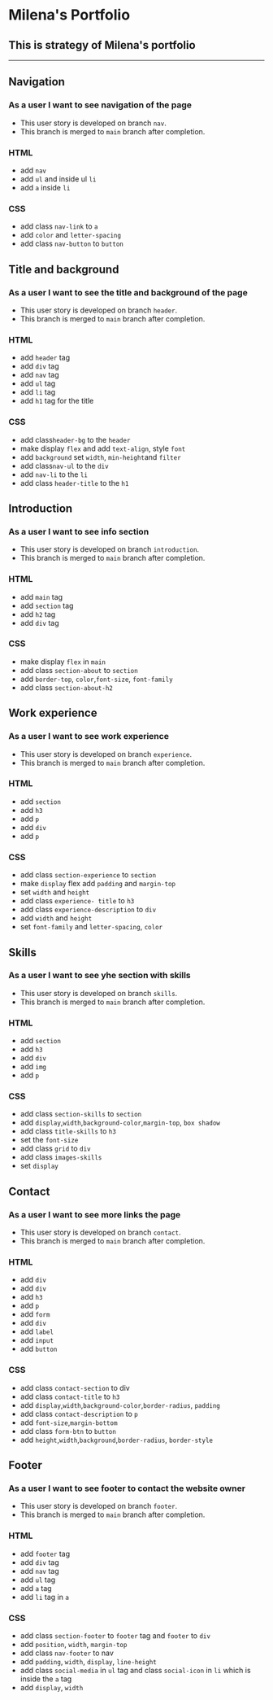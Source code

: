# Milena's Portfolio

## This is strategy of Milena's portfolio

---

## Navigation

### As a user I want to see navigation of the page

- This user story is developed on branch `nav`.
- This branch is merged to `main` branch after completion.

### HTML

- add `nav`
- add `ul` and inside ul `li`
- add `a` inside `li`

### CSS

- add class `nav-link` to `a`
- add `color` and `letter-spacing`
- add class `nav-button` to `button`

## Title and background

### As a user I want to see the title and background of the page

- This user story is developed on branch `header`.
- This branch is merged to `main` branch after completion.

### HTML

- add `header` tag
- add `div` tag
- add `nav` tag
- add `ul` tag
- add `li` tag
- add `h1` tag for the title

### CSS

- add class`header-bg` to the `header`
- make display `flex` and add `text-align`, style `font`
- add `background` set `width`, `min-height`and `filter`
- add class`nav-ul` to the `div`
- add `nav-li` to the `li`
- add class `header-title` to the `h1`

## Introduction

### As a user I want to see info section

- This user story is developed on branch `introduction`.
- This branch is merged to `main` branch after completion.

### HTML

- add `main` tag
- add `section` tag
- add `h2` tag
- add `div` tag

### CSS

- make display `flex` in `main`
- add class `section-about` to `section`
- add `border-top`, `color`,`font-size`, `font-family`
- add class `section-about-h2`

## Work experience

### As a user I want to see work experience

- This user story is developed on branch `experience`.
- This branch is merged to `main` branch after completion.

### HTML

- add `section`
- add `h3`
- add `p`
- add `div`
- add `p`

### CSS

- add class `section-experience` to `section`
- make `display` flex add `padding` and `margin-top`
- set `width` and `height`
- add class `experience- title` to `h3`
- add class `experience-description` to `div`
- add `width` and `height`
- set `font-family` and `letter-spacing`, `color`

## Skills

### As a user I want to see yhe section with skills

- This user story is developed on branch `skills`.
- This branch is merged to `main` branch after completion.

### HTML

- add `section`
- add `h3`
- add `div`
- add `img`
- add `p`

### CSS

- add class `section-skills` to `section`
- add `display`,`width`,`background-color`,`margin-top`, `box shadow`
- add class `title-skills` to `h3`
- set the `font-size`
- add class `grid` to `div`
- add class `images-skills`
- set `display`

## Contact

### As a user I want to see more links the page

- This user story is developed on branch `contact`.
- This branch is merged to `main` branch after completion.

### HTML

- add `div`
- add `div`
- add `h3`
- add `p`
- add `form`
- add `div`
- add `label`
- add `input`
- add `button`

### CSS

- add class `contact-section` to div
- add class `contact-title` to `h3`
- add `display`,`width`,`background-color`,`border-radius`, `padding`
- add class `contact-description` to `p`
- add `font-size`,`margin-bottom`
- add class `form-btn` to `button`
- add `height`,`width`,`background`,`border-radius`, `border-style`

## Footer

### As a user I want to see footer to contact the website owner

- This user story is developed on branch `footer`.
- This branch is merged to `main` branch after completion.

### HTML

- add `footer` tag
- add `div` tag
- add `nav` tag
- add `ul` tag
- add `a` tag
- add `li` tag in `a`

### CSS

- add class `section-footer` to `footer` tag and `footer` to `div`
- add `position`, `width`, `margin-top`
- add class `nav-footer` to nav
- add `padding`, `width`, `display`, `line-height`
- add class `social-media` in `ul` tag and class `social-icon` in `li` which is
  inside the `a` tag
- add `display`, `width`
